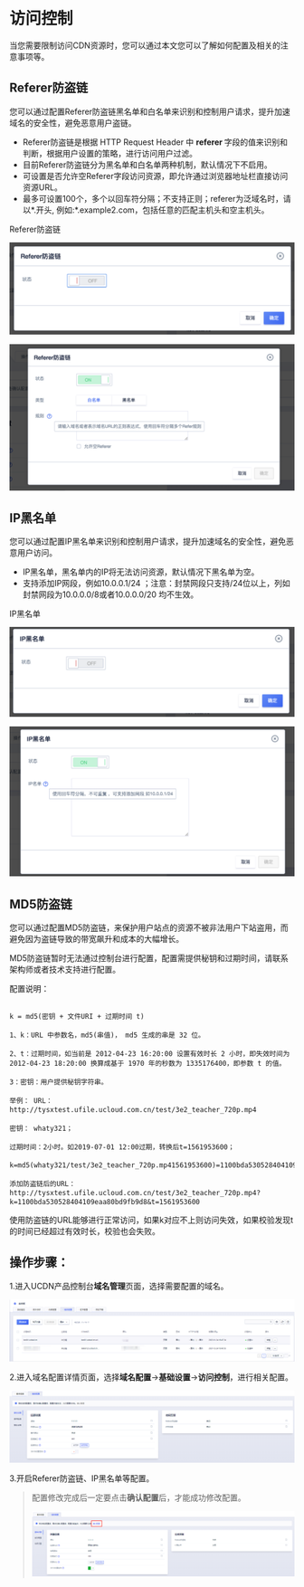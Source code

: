 # 访问控制

当您需要限制访问CDN资源时，您可以通过本文您可以了解如何配置及相关的注意事项等。

## Referer防盗链

您可以通过配置Referer防盗链黑名单和白名单来识别和控制用户请求，提升加速域名的安全性，避免恶意用户盗链。

*  Referer防盗链是根据 HTTP Request Header 中 <strong>referer </strong>字段的值来识别和判断，根据用户设置的策略，进行访问用户过滤。
*  目前Referer防盗链分为黑名单和白名单两种机制，默认情况下不启用。
*  可设置是否允许空Referer字段访问资源，即允许通过浏览器地址栏直接访问资源URL。
*  最多可设置100个，多个以回车符分隔；不支持正则；referer为泛域名时，请以*.开头, 例如:*.example2.com，包括任意的匹配主机头和空主机头。

Referer防盗链

![image-20191218182608509](../../images/image-20191218182608509.png)

![image-20191218182623416](../../images/image-20191218182623416.png)


## IP黑名单

您可以通过配置IP黑名单来识别和控制用户请求，提升加速域名的安全性，避免恶意用户访问。

* IP黑名单，黑名单内的IP将无法访问资源，默认情况下黑名单为空。
* 支持添加IP网段，例如10.0.0.1/24 ；注意：封禁网段只支持/24位以上，列如封禁网段为10.0.0.0/8或者10.0.0.0/20 均不生效。

IP黑名单

![image-20191218182637980](../../images/image-20191218182637980.png)

![image-20191218182704409](../../images/image-20191218182704409.png)


## MD5防盗链

您可以通过配置MD5防盗链，来保护用户站点的资源不被非法用户下站盗用，而避免因为盗链导致的带宽飙升和成本的大幅增长。

MD5防盗链暂时无法通过控制台进行配置，配置需提供秘钥和过期时间，请联系架构师或者技术支持进行配置。

配置说明：

```

k = md5(密钥 + 文件URI + 过期时间 t)

1、k：URL 中参数名，md5(串值)， md5 生成的串是 32 位。

2、t：过期时间，如当前是 2012-04-23 16:20:00 设置有效时长 2 小时，即失效时间为2012-04-23 18:20:00 换算成基于 1970 年的秒数为 1335176400，即参数 t 的值。

3：密钥：用户提供秘钥字符串。

举例： URL：http://tysxtest.ufile.ucloud.com.cn/test/3e2_teacher_720p.mp4

密钥： whaty321；

过期时间：2小时。如2019-07-01 12:00过期，转换后t=1561953600；

k=md5(whaty321/test/3e2_teacher_720p.mp41561953600)=1100bda530528404109eaa80bd9fb9d8

添加防盗链后的URL：http://tysxtest.ufile.ucloud.com.cn/test/3e2_teacher_720p.mp4?k=1100bda530528404109eaa80bd9fb9d8&t=1561953600

```

使用防盗链的URL能够进行正常访问，如果k对应不上则访问失效，如果校验发现t的时间已经超过有效时长，校验也会失败。

## 操作步骤：

1.进入UCDN产品控制台<strong>域名管理</strong>页面，选择需要配置的域名。

![2022-域名管理-域名列表](../../images/2022-域名管理-域名列表.png)

2.进入域名配置详情页面，选择<strong>域名配置</strong>→<strong>基础设置</strong>→<strong>访问控制</strong>，进行相关配置。

![2022-域名配置-基础设置](../../images/2022-域名配置-基础设置.png)

3.开启Referer防盗链、IP黑名单等配置。

>配置修改完成后一定要点击<strong>**确认配置**</strong>后，才能成功修改配置。
>
>![2022-域名配置-确认配置](../../images/2022-域名配置-确认配置.png)





